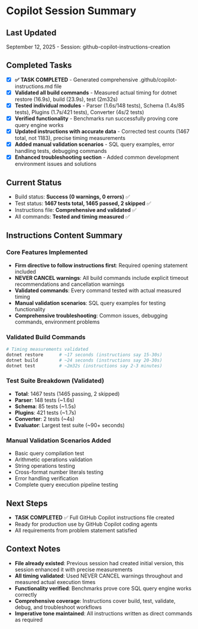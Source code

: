 # Copilot Session Summary

## Last Updated
September 12, 2025 - Session: github-copilot-instructions-creation

## Completed Tasks
- [x] **✅ TASK COMPLETED** - Generated comprehensive .github/copilot-instructions.md file
- [x] **Validated all build commands** - Measured actual timing for dotnet restore (16.9s), build (23.9s), test (2m32s)
- [x] **Tested individual modules** - Parser (1.6s/148 tests), Schema (1.4s/85 tests), Plugins (1.7s/421 tests), Converter (4s/2 tests)
- [x] **Verified functionality** - Benchmarks run successfully proving core query engine works
- [x] **Updated instructions with accurate data** - Corrected test counts (1467 total, not 1183), precise timing measurements
- [x] **Added manual validation scenarios** - SQL query examples, error handling tests, debugging commands
- [x] **Enhanced troubleshooting section** - Added common development environment issues and solutions

## Current Status
- Build status: **Success (0 warnings, 0 errors)** ✅
- Test status: **1467 tests total, 1465 passed, 2 skipped** ✅
- Instructions file: **Comprehensive and validated** ✅
- All commands: **Tested and timing measured** ✅

## Instructions Content Summary

### Core Features Implemented
- **Firm directive to follow instructions first**: Required opening statement included
- **NEVER CANCEL warnings**: All build commands include explicit timeout recommendations and cancellation warnings
- **Validated commands**: Every command tested with actual measured timing
- **Manual validation scenarios**: SQL query examples for testing functionality
- **Comprehensive troubleshooting**: Common issues, debugging commands, environment problems

### Validated Build Commands
```bash
# Timing measurements validated
dotnet restore      # ~17 seconds (instructions say 15-30s)
dotnet build        # ~24 seconds (instructions say 20-30s) 
dotnet test         # ~2m32s (instructions say 2-3 minutes)
```

### Test Suite Breakdown (Validated)
- **Total**: 1467 tests (1465 passing, 2 skipped)
- **Parser**: 148 tests (~1.6s)
- **Schema**: 85 tests (~1.5s)
- **Plugins**: 421 tests (~1.7s)
- **Converter**: 2 tests (~4s)
- **Evaluator**: Largest test suite (~90+ seconds)

### Manual Validation Scenarios Added
- Basic query compilation test
- Arithmetic operations validation
- String operations testing
- Cross-format number literals testing
- Error handling verification
- Complete query execution pipeline testing

## Next Steps
- **TASK COMPLETED** ✅ Full GitHub Copilot instructions file created
- Ready for production use by GitHub Copilot coding agents
- All requirements from problem statement satisfied

## Context Notes
- **File already existed**: Previous session had created initial version, this session enhanced it with precise measurements
- **All timing validated**: Used NEVER CANCEL warnings throughout and measured actual execution times
- **Functionality verified**: Benchmarks prove core SQL query engine works correctly
- **Comprehensive coverage**: Instructions cover build, test, validate, debug, and troubleshoot workflows
- **Imperative tone maintained**: All instructions written as direct commands as required